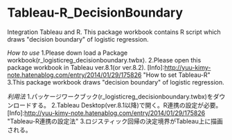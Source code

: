 Tableau-R_DecisionBoundary
==========================

Integration Tableau and R. This package workbook contains R script which draws "decision boundary" of logistic regression.

*How to use*
1.Please down load a Package workbook(r_logisticreg_decisionboundary.twbx).
2.Please open this package workbook in Tableau ver.8.1(or ver.8.2).
[Info]:http://yuu-kimy-note.hatenablog.com/entry/2014/01/29/175826 "How to set Tableau-R"
3.This package workbook draws "decision boundary" of logistic regression.

*利用法*
1.パッケージワークブック(r_logisticreg_decisionboundary.twbx)をダウンロードする。
2.Tableau Desktop(ver.8.1以降)で開く。R連携の設定が必要。
[Info]:http://yuu-kimy-note.hatenablog.com/entry/2014/01/29/175826 "Tableau-R連携の設定法"
3.ロジスティック回帰の決定境界がTableau上に描画される。

